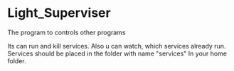# Light_Superviser
The program to controls other programs
 
Its can run and kill services. 
Also u can watch, which services already run.
Services should be placed in the folder with name "services"
In your home folder. 
